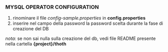 ### MYSQL OPERATOR CONFIGURATION

1. rinominare il file _config-sample.properties_ in __config.properties__
1. inserire nel campo della password la password scelta durante la fase di creazione del DB

_nota:_ se non sai nulla sulla creazione del db, vedi file README presente nella cartella __{project}/thoth__
